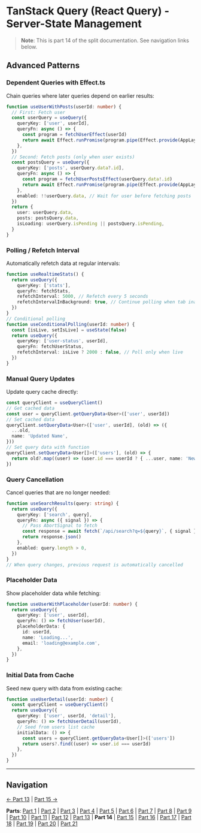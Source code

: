 # TanStack Query (React Query) - Server-State Management

> **Note**: This is part 14 of the split documentation. See navigation links below.


## Advanced Patterns

### Dependent Queries with Effect.ts
Chain queries where later queries depend on earlier results:
```typescript
function useUserWithPosts(userId: number) {
  // First: Fetch user
  const userQuery = useQuery({
    queryKey: ['user', userId],
    queryFn: async () => {
      const program = fetchUserEffect(userId)
      return await Effect.runPromise(program.pipe(Effect.provide(AppLayer)))
    },
  })
  // Second: Fetch posts (only when user exists)
  const postsQuery = useQuery({
    queryKey: ['posts', userQuery.data?.id],
    queryFn: async () => {
      const program = fetchUserPostsEffect(userQuery.data!.id)
      return await Effect.runPromise(program.pipe(Effect.provide(AppLayer)))
    },
    enabled: !!userQuery.data, // Wait for user before fetching posts
  })
  return {
    user: userQuery.data,
    posts: postsQuery.data,
    isLoading: userQuery.isPending || postsQuery.isPending,
  }
}
```

### Polling / Refetch Interval
Automatically refetch data at regular intervals:
```typescript
function useRealtimeStats() {
  return useQuery({
    queryKey: ['stats'],
    queryFn: fetchStats,
    refetchInterval: 5000, // Refetch every 5 seconds
    refetchIntervalInBackground: true, // Continue polling when tab inactive
  })
}
// Conditional polling
function useConditionalPolling(userId: number) {
  const [isLive, setIsLive] = useState(false)
  return useQuery({
    queryKey: ['user-status', userId],
    queryFn: fetchUserStatus,
    refetchInterval: isLive ? 2000 : false, // Poll only when live
  })
}
```

### Manual Query Updates
Update query cache directly:
```typescript
const queryClient = useQueryClient()
// Get cached data
const user = queryClient.getQueryData<User>(['user', userId])
// Set cached data
queryClient.setQueryData<User>(['user', userId], (old) => ({
  ...old,
  name: 'Updated Name',
}))
// Set query data with function
queryClient.setQueryData<User[]>(['users'], (old) => {
  return old?.map((user) => (user.id === userId ? { ...user, name: 'New Name' } : user))
})
```

### Query Cancellation
Cancel queries that are no longer needed:
```typescript
function useSearchResults(query: string) {
  return useQuery({
    queryKey: ['search', query],
    queryFn: async ({ signal }) => {
      // Pass AbortSignal to fetch
      const response = await fetch(`/api/search?q=${query}`, { signal })
      return response.json()
    },
    enabled: query.length > 0,
  })
}
// When query changes, previous request is automatically cancelled
```

### Placeholder Data
Show placeholder data while fetching:
```typescript
function useUserWithPlaceholder(userId: number) {
  return useQuery({
    queryKey: ['user', userId],
    queryFn: () => fetchUser(userId),
    placeholderData: {
      id: userId,
      name: 'Loading...',
      email: 'loading@example.com',
    },
  })
}
```

### Initial Data from Cache
Seed new query with data from existing cache:
```typescript
function useUserDetail(userId: number) {
  const queryClient = useQueryClient()
  return useQuery({
    queryKey: ['user', userId, 'detail'],
    queryFn: () => fetchUserDetail(userId),
    // Seed from users list cache
    initialData: () => {
      const users = queryClient.getQueryData<User[]>(['users'])
      return users?.find((user) => user.id === userId)
    },
  })
}
```
---


## Navigation

[← Part 13](./13-integration-with-better-auth.md) | [Part 15 →](./15-testing-with-tanstack-query.md)


**Parts**: [Part 1](./01-start.md) | [Part 2](./02-overview.md) | [Part 3](./03-why-tanstack-query-for-omnera.md) | [Part 4](./04-installation.md) | [Part 5](./05-basic-setup.md) | [Part 6](./06-core-concepts.md) | [Part 7](./07-usequery-hook.md) | [Part 8](./08-integration-with-effectts.md) | [Part 9](./09-usemutation-hook.md) | [Part 10](./10-usequeries-hook.md) | [Part 11](./11-useinfinitequery-hook.md) | [Part 12](./12-server-side-rendering-ssr-with-hono.md) | [Part 13](./13-integration-with-better-auth.md) | **Part 14** | [Part 15](./15-testing-with-tanstack-query.md) | [Part 16](./16-best-practices.md) | [Part 17](./17-common-pitfalls-to-avoid.md) | [Part 18](./18-performance-optimization.md) | [Part 19](./19-devtools.md) | [Part 20](./20-summary.md) | [Part 21](./21-references.md)